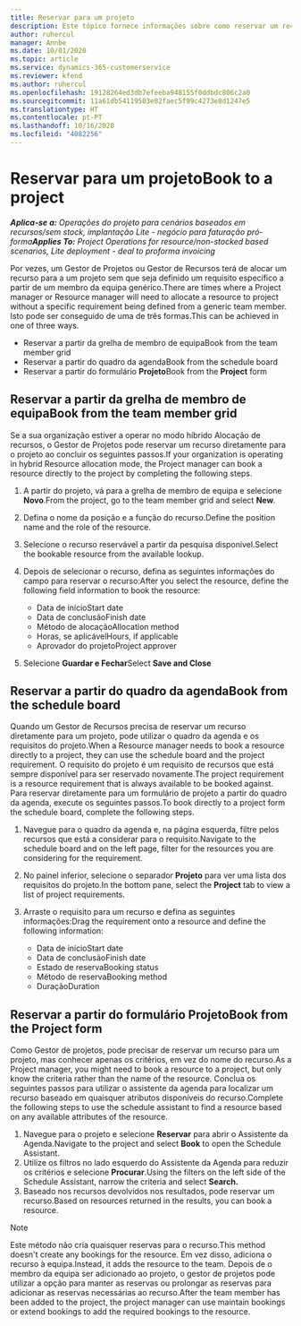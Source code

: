 ```yaml
---
title: Reservar para um projeto
description: Este tópico fornece informações sobre como reservar um recurso para um projeto.
author: ruhercul
manager: Annbe
ms.date: 10/01/2020
ms.topic: article
ms.service: dynamics-365-customerservice
ms.reviewer: kfend
ms.author: ruhercul
ms.openlocfilehash: 19128264ed3db7efeeba948155f0ddbdc806c2a0
ms.sourcegitcommit: 11a61db54119503e82faec5f99c4273e8d1247e5
ms.translationtype: HT
ms.contentlocale: pt-PT
ms.lasthandoff: 10/16/2020
ms.locfileid: "4082256"
---
```

# <a name="book-to-a-project"></a><span data-ttu-id="71a90-103">Reservar para um projeto</span><span class="sxs-lookup"><span data-stu-id="71a90-103">Book to a project</span></span>

<span data-ttu-id="71a90-104">_**Aplica-se a:** Operações do projeto para cenários baseados em recursos/sem stock, implantação Lite - negócio para faturação pró-forma_</span><span class="sxs-lookup"><span data-stu-id="71a90-104">_**Applies To:** Project Operations for resource/non-stocked based scenarios, Lite deployment - deal to proforma invoicing_</span></span>

<span data-ttu-id="71a90-105">Por vezes, um Gestor de Projetos ou Gestor de Recursos terá de alocar um recurso para a um projeto sem que seja definido um requisito específico a partir de um membro da equipa genérico.</span><span class="sxs-lookup"><span data-stu-id="71a90-105">There are times where a Project manager or Resource manager will need to allocate a resource to project without a specific requirement being defined from a generic team member.</span></span> <span data-ttu-id="71a90-106">Isto pode ser conseguido de uma de três formas.</span><span class="sxs-lookup"><span data-stu-id="71a90-106">This can be achieved in one of three ways.</span></span>

- <span data-ttu-id="71a90-107">Reservar a partir da grelha de membro de equipa</span><span class="sxs-lookup"><span data-stu-id="71a90-107">Book from the team member grid</span></span>
- <span data-ttu-id="71a90-108">Reservar a partir do quadro da agenda</span><span class="sxs-lookup"><span data-stu-id="71a90-108">Book from the schedule board</span></span>
- <span data-ttu-id="71a90-109">Reservar a partir do formulário **Projeto**</span><span class="sxs-lookup"><span data-stu-id="71a90-109">Book from the **Project** form</span></span>

## <a name="book-from-the-team-member-grid"></a><span data-ttu-id="71a90-110">Reservar a partir da grelha de membro de equipa</span><span class="sxs-lookup"><span data-stu-id="71a90-110">Book from the team member grid</span></span>

<span data-ttu-id="71a90-111">Se a sua organização estiver a operar no modo híbrido Alocação de recursos, o Gestor de Projetos pode reservar um recurso diretamente para o projeto ao concluir os seguintes passos.</span><span class="sxs-lookup"><span data-stu-id="71a90-111">If your organization is operating in hybrid Resource allocation mode, the Project manager can book a resource directly to the project by completing the following steps.</span></span>

1. <span data-ttu-id="71a90-112">A partir do projeto, vá para a grelha de membro de equipa e selecione **Novo**.</span><span class="sxs-lookup"><span data-stu-id="71a90-112">From the project, go to the team member grid and select **New**.</span></span>
2. <span data-ttu-id="71a90-113">Defina o nome da posição e a função do recurso.</span><span class="sxs-lookup"><span data-stu-id="71a90-113">Define the position name and the role of the resource.</span></span>
3. <span data-ttu-id="71a90-114">Selecione o recurso reservável a partir da pesquisa disponível.</span><span class="sxs-lookup"><span data-stu-id="71a90-114">Select the bookable resource from the available lookup.</span></span>
4. <span data-ttu-id="71a90-115">Depois de selecionar o recurso, defina as seguintes informações do campo para reservar o recurso:</span><span class="sxs-lookup"><span data-stu-id="71a90-115">After you select the resource, define the following field information to book the resource:</span></span>

    - <span data-ttu-id="71a90-116">Data de início</span><span class="sxs-lookup"><span data-stu-id="71a90-116">Start date</span></span>
    - <span data-ttu-id="71a90-117">Data de conclusão</span><span class="sxs-lookup"><span data-stu-id="71a90-117">Finish date</span></span>
    - <span data-ttu-id="71a90-118">Método de alocação</span><span class="sxs-lookup"><span data-stu-id="71a90-118">Allocation method</span></span>
    - <span data-ttu-id="71a90-119">Horas, se aplicável</span><span class="sxs-lookup"><span data-stu-id="71a90-119">Hours, if applicable</span></span>
    - <span data-ttu-id="71a90-120">Aprovador do projeto</span><span class="sxs-lookup"><span data-stu-id="71a90-120">Project approver</span></span>

6. <span data-ttu-id="71a90-121">Selecione **Guardar e Fechar**</span><span class="sxs-lookup"><span data-stu-id="71a90-121">Select **Save and Close**</span></span>

## <a name="book-from-the-schedule-board"></a><span data-ttu-id="71a90-122">Reservar a partir do quadro da agenda</span><span class="sxs-lookup"><span data-stu-id="71a90-122">Book from the schedule board</span></span>

<span data-ttu-id="71a90-123">Quando um Gestor de Recursos precisa de reservar um recurso diretamente para um projeto, pode utilizar o quadro da agenda e os requisitos do projeto.</span><span class="sxs-lookup"><span data-stu-id="71a90-123">When a Resource manager needs to book a resource directly to a project, they can use the schedule board and the project requirement.</span></span> <span data-ttu-id="71a90-124">O requisito do projeto é um requisito de recursos que está sempre disponível para ser reservado novamente.</span><span class="sxs-lookup"><span data-stu-id="71a90-124">The project requirement is a resource requirement that is always available to be booked against.</span></span> <span data-ttu-id="71a90-125">Para reservar diretamente para um formulário de projeto a partir do quadro da agenda, execute os seguintes passos.</span><span class="sxs-lookup"><span data-stu-id="71a90-125">To book directly to a project form the schedule board, complete the following steps.</span></span>

1. <span data-ttu-id="71a90-126">Navegue para o quadro da agenda e, na página esquerda, filtre pelos recursos que está a considerar para o requisito.</span><span class="sxs-lookup"><span data-stu-id="71a90-126">Navigate to the schedule board and on the left page, filter for the resources you are considering for the requirement.</span></span>
2. <span data-ttu-id="71a90-127">No painel inferior, selecione o separador **Projeto** para ver uma lista dos requisitos do projeto.</span><span class="sxs-lookup"><span data-stu-id="71a90-127">In the bottom pane, select the **Project** tab to view a list of project requirements.</span></span>
3. <span data-ttu-id="71a90-128">Arraste o requisito para um recurso e defina as seguintes informações:</span><span class="sxs-lookup"><span data-stu-id="71a90-128">Drag the requirement onto a resource and define the following information:</span></span>

    - <span data-ttu-id="71a90-129">Data de início</span><span class="sxs-lookup"><span data-stu-id="71a90-129">Start date</span></span>
    - <span data-ttu-id="71a90-130">Data de conclusão</span><span class="sxs-lookup"><span data-stu-id="71a90-130">Finish date</span></span>
    - <span data-ttu-id="71a90-131">Estado de reserva</span><span class="sxs-lookup"><span data-stu-id="71a90-131">Booking status</span></span>
    - <span data-ttu-id="71a90-132">Método de reserva</span><span class="sxs-lookup"><span data-stu-id="71a90-132">Booking method</span></span>
    - <span data-ttu-id="71a90-133">Duração</span><span class="sxs-lookup"><span data-stu-id="71a90-133">Duration</span></span>

## <a name="book-from-the-project-form"></a><span data-ttu-id="71a90-134">Reservar a partir do formulário Projeto</span><span class="sxs-lookup"><span data-stu-id="71a90-134">Book from the Project form</span></span>

<span data-ttu-id="71a90-135">Como Gestor de projetos, pode precisar de reservar um recurso para um projeto, mas conhecer apenas os critérios, em vez do nome do recurso.</span><span class="sxs-lookup"><span data-stu-id="71a90-135">As a Project manager, you might need to book a resource to a project, but only know the criteria rather than the name of the resource.</span></span> <span data-ttu-id="71a90-136">Conclua os seguintes passos para utilizar o assistente da agenda para localizar um recurso baseado em quaisquer atributos disponíveis do recurso.</span><span class="sxs-lookup"><span data-stu-id="71a90-136">Complete the following steps to use the schedule assistant to find a resource based on any available attributes of the resource.</span></span> 

1. <span data-ttu-id="71a90-137">Navegue para o projeto e selecione **Reservar** para abrir o Assistente da Agenda.</span><span class="sxs-lookup"><span data-stu-id="71a90-137">Navigate to the project and select **Book** to open the Schedule Assistant.</span></span>
2. <span data-ttu-id="71a90-138">Utilize os filtros no lado esquerdo do Assistente da Agenda para reduzir os critérios e selecione **Procurar**.</span><span class="sxs-lookup"><span data-stu-id="71a90-138">Using the filters on the left side of the Schedule Assistant, narrow the criteria and select **Search.**</span></span>
3. <span data-ttu-id="71a90-139">Baseado nos recursos devolvidos nos resultados, pode reservar um recurso.</span><span class="sxs-lookup"><span data-stu-id="71a90-139">Based on resources returned in the results, you can book a resource.</span></span>

> [!NOTE]
> <span data-ttu-id="71a90-140">Este método não cria quaisquer reservas para o recurso.</span><span class="sxs-lookup"><span data-stu-id="71a90-140">This method doesn't create any bookings for the resource.</span></span> <span data-ttu-id="71a90-141">Em vez disso, adiciona o recurso à equipa.</span><span class="sxs-lookup"><span data-stu-id="71a90-141">Instead, it adds the resource to the team.</span></span> <span data-ttu-id="71a90-142">Depois de o membro da equipa ser adicionado ao projeto, o gestor de projetos pode utilizar a opção para manter as reservas ou prolongar as reservas para adicionar as reservas necessárias ao recurso.</span><span class="sxs-lookup"><span data-stu-id="71a90-142">After the team member has been added to the project, the project manager can use maintain bookings or extend bookings to add the required bookings to the resource.</span></span>
